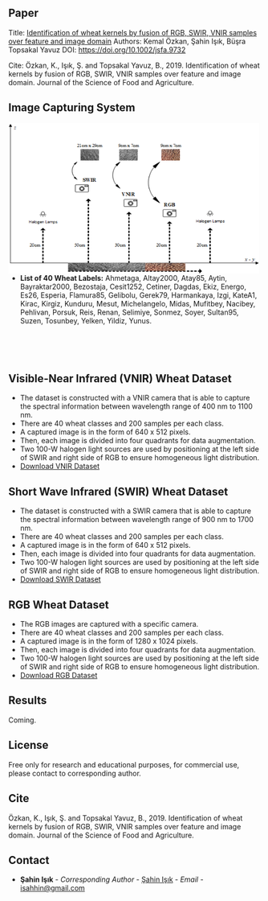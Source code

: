 ## Paper
Title: [Identification of wheat kernels by fusion of RGB, SWIR, VNIR samples over feature and image domain](https://onlinelibrary.wiley.com/doi/abs/10.1002/jsfa.9732)
Authors: Kemal Özkan,  Şahin Işık,  Büşra Topsakal Yavuz
DOI: https://doi.org/10.1002/jsfa.9732


Cite: Özkan, K., Işık, Ş. and Topsakal Yavuz, B., 2019. Identification of wheat kernels by fusion of RGB, SWIR, VNIR samples over feature and image domain. Journal of the Science of Food and Agriculture.

## Image Capturing System
<a href="mage Capturing System"><img src="/images/Fig2_github.png" align="left" height="300" width="500" ></a>

- **List of 40 Wheat Labels:** 
Ahmetaga,	Altay2000,	Atay85,	Aytin,	Bayraktar2000,	Bezostaja,	Cesit1252,	Cetiner,
Dagdas,	Ekiz,	Energo,	Es26,	Esperia,	Flamura85,	Gelibolu,	Gerek79,
Harmankaya,	Izgi,	KateA1,	Kirac,	Kirgiz,	Kunduru,	Mesut,	Michelangelo,
Midas,	Mufitbey,	Nacibey,	Pehlivan,	Porsuk,	Reis,	Renan,	Selimiye,
Sonmez,	Soyer,	Sultan95,	Suzen,	Tosunbey,	Yelken,	Yildiz,	Yunus.

<br />
<br />
<br />


## Visible-Near Infrared (VNIR) Wheat Dataset
- The dataset is constructed with a VNIR camera that is able to capture the spectral information between wavelength range of 400 nm to 1100 nm.
- There are 40 wheat classes and 200 samples per each class.
- A captured image is in the form of 640 x 512 pixels. 
- Then, each image is divided into four quadrants for data augmentation.
- Two 100-W halogen light sources are used by positioning at the left side of SWIR and right side of RGB to ensure homogeneous light distribution.
- [Download VNIR Dataset](https://mega.nz/#!WfpnkY6C!yTNOjeySlQhaAT3d6vO4w7GMFbMbH4_OsKDDE2Zk5Xk)
## Short Wave Infrared (SWIR) Wheat Dataset
- The dataset is constructed with a SWIR camera that is able to capture the spectral information between wavelength range of 900 nm to 1700 nm.
- There are 40 wheat classes and 200 samples per each class.
- A captured image is  in the form of 640 x 512 pixels. 
- Then, each image is divided into four quadrants for data augmentation.
- Two 100-W halogen light sources are used by positioning at the left side of SWIR and right side of RGB to ensure homogeneous light distribution.
- [Download SWIR Dataset](https://mega.nz/#!iWgHjCCA!Bwj7Cb7vzDU-Z354WjSqjX5rZqujtcPZ9jlTf9_vs68)
## RGB Wheat Dataset
- The RGB images are captured with a specific camera.
- There are 40 wheat classes and 200 samples per each class.
- A captured image is in the form of 1280 x 1024 pixels.
- Then, each image is divided into four quadrants for data augmentation.
- Two 100-W halogen light sources are used by positioning at the left side of SWIR and right side of RGB to ensure homogeneous light distribution.
- [Download RGB Dataset](https://mega.nz/#!PPxhxIaI!NNz3zbvPgtc_BdY6nfDxGqy1Ax4qF_IoRwxrlCibfdk)
## Results

Coming.

## License

Free only for research and educational purposes, for commercial use, please contact to corresponding author.

## Cite

Özkan, K., Işık, Ş. and Topsakal Yavuz, B., 2019. Identification of wheat kernels by fusion of RGB, SWIR, VNIR samples over feature and image domain. Journal of the Science of Food and Agriculture.


## Contact

* **Şahin Işık** - *Corresponding Author* - [Şahin Işık](http://ceng.ogu.edu.tr/Sayfa/Index/32/bolum-personeli) - *Email* - isahhin@gmail.com
